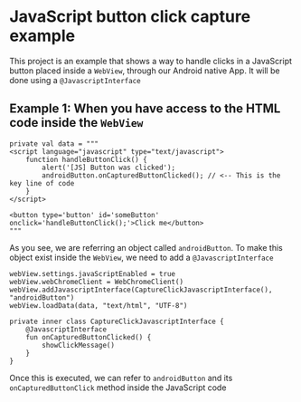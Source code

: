 # JavaScript button click capture example

This project is an example that shows a way to handle clicks in a JavaScript button placed inside a `WebView`, through our Android native App.
It will be done using a `@JavascriptInterface`

## Example 1: When you have access to the HTML code inside the `WebView`

    private val data = """
    <script language="javascript" type="text/javascript">
        function handleButtonClick() {
            alert('[JS] Button was clicked');
            androidButton.onCapturedButtonClicked(); // <-- This is the key line of code
        }
    </script>

    <button type='button' id='someButton' onclick='handleButtonClick();'>Click me</button>
    """

As you see, we are referring an object called `androidButton`. To make this object exist inside the `WebView`, we need to add a `@JavascriptInterface`

    webView.settings.javaScriptEnabled = true
    webView.webChromeClient = WebChromeClient()
    webView.addJavascriptInterface(CaptureClickJavascriptInterface(), "androidButton")
    webView.loadData(data, "text/html", "UTF-8")

    private inner class CaptureClickJavascriptInterface {
        @JavascriptInterface
        fun onCapturedButtonClicked() {
            showClickMessage()
        }
    }

Once this is executed, we can refer to `androidButton` and its `onCapturedButtonClick` method inside the JavaScript code